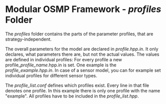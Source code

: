 # Modular OSMP Framework - *profiles* Folder

The *profiles* folder contains the parts of the parameter profiles, that are strategy-independent.

The overall parameters for the model are declared in *profile.hpp.in*.
It only declares, what parameters there are, but not the actual values.
The values are defined in individual profiles:
For every profile a new profile_*profile_name*.hpp.in is set.
One example is the *profile_example.hpp.in*.
In case of a sensor model, you can for example set individual profiles for different sensor types.

The *profile_list.conf* defines which profiles exist.
Every line in that file denotes one profile.
In this example there is only one profile with the name "example".
All profiles have to be included in the *profile_list.hpp*.
